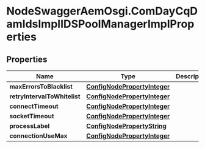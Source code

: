 # NodeSwaggerAemOsgi.ComDayCqDamIdsImplIDSPoolManagerImplProperties

## Properties
Name | Type | Description | Notes
------------ | ------------- | ------------- | -------------
**maxErrorsToBlacklist** | [**ConfigNodePropertyInteger**](ConfigNodePropertyInteger.md) |  | [optional] 
**retryIntervalToWhitelist** | [**ConfigNodePropertyInteger**](ConfigNodePropertyInteger.md) |  | [optional] 
**connectTimeout** | [**ConfigNodePropertyInteger**](ConfigNodePropertyInteger.md) |  | [optional] 
**socketTimeout** | [**ConfigNodePropertyInteger**](ConfigNodePropertyInteger.md) |  | [optional] 
**processLabel** | [**ConfigNodePropertyString**](ConfigNodePropertyString.md) |  | [optional] 
**connectionUseMax** | [**ConfigNodePropertyInteger**](ConfigNodePropertyInteger.md) |  | [optional] 


